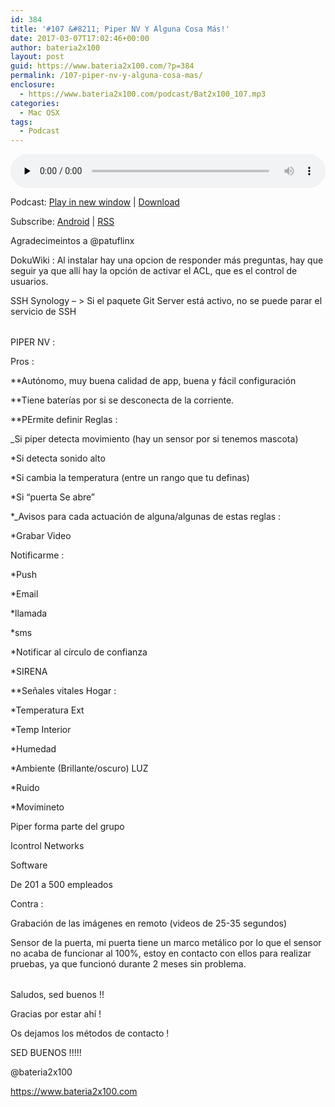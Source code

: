 ```yaml
---
id: 384
title: '#107 &#8211; Piper NV Y Alguna Cosa Más!'
date: 2017-03-07T17:02:46+00:00
author: bateria2x100
layout: post
guid: https://www.bateria2x100.com/?p=384
permalink: /107-piper-nv-y-alguna-cosa-mas/
enclosure:
  - https://www.bateria2x100.com/podcast/Bat2x100_107.mp3
categories:
  - Mac OSX
tags:
  - Podcast
---
```

<div class="powerpress_player" id="powerpress_player_5956">
  <audio class="wp-audio-shortcode" id="audio-384-109" preload="none" style="width: 100%;" controls="controls"><source type="audio/mpeg" src="https://www.bateria2x100.com/podcast/Bat2x100_107.mp3?_=109" /><a href="https://www.bateria2x100.com/podcast/Bat2x100_107.mp3">https://www.bateria2x100.com/podcast/Bat2x100_107.mp3</a></audio>
</div>

<p class="powerpress_links powerpress_links_mp3">
  Podcast: <a href="https://www.bateria2x100.com/podcast/Bat2x100_107.mp3" class="powerpress_link_pinw" target="_blank" title="Play in new window" onclick="return powerpress_pinw('https://www.bateria2x100.com/?powerpress_pinw=384-podcast');" rel="nofollow">Play in new window</a> | <a href="https://www.bateria2x100.com/podcast/Bat2x100_107.mp3" class="powerpress_link_d" title="Download" rel="nofollow" download="Bat2x100_107.mp3">Download</a>
</p>

<p class="powerpress_links powerpress_subscribe_links">
  Subscribe: <a href="https://subscribeonandroid.com/www.bateria2x100.com/feed/podcast/" class="powerpress_link_subscribe powerpress_link_subscribe_android" title="Subscribe on Android" rel="nofollow">Android</a> | <a href="https://www.bateria2x100.com/feed/podcast/" class="powerpress_link_subscribe powerpress_link_subscribe_rss" title="Subscribe via RSS" rel="nofollow">RSS</a>
</p>

Agradecimeintos a @patuflinx

DokuWiki : Al instalar hay una opcion de responder más preguntas, hay que seguir ya que allí hay la opción de activar el ACL, que es el control de usuarios.

SSH Synology &#8211; > Si el paquete Git Server está activo, no se puede parar el servicio de SSH

<table>
  <tr />
  
  <tr />
  
  <tr />
</table>

PIPER NV : 

Pros : 
  
**Autónomo, muy buena calidad de app, buena y fácil configuración
  
**Tiene baterías por si se desconecta de la corriente.
  
**PErmite definir Reglas : 
  
_Si piper detecta movimiento (hay un sensor por si tenemos mascota)
  
*Si detecta sonido alto
  
*Si cambia la temperatura (entre un rango que tu definas)
  
*Si &#8220;puerta Se abre&#8221;
  
*_Avisos para cada actuación de alguna/algunas de estas reglas : 
  
*Grabar Video
  
Notificarme : 
  
*Push
  
*Email
  
*llamada
  
*sms
  
*Notificar al círculo de confianza
  
*SIRENA

**Señales vitales Hogar : 

*Temperatura Ext
  
*Temp Interior
  
*Humedad
  
*Ambiente (Brillante/oscuro) LUZ
  
*Ruido
  
*Movimineto

Piper forma parte del grupo 
  
Icontrol Networks
  
Software
  
De 201 a 500 empleados

Contra : 

Grabación de las imágenes en remoto (videos de 25-35 segundos)
  
Sensor de la puerta, mi puerta tiene un marco metálico por lo que el sensor no acaba de funcionar al 100%, estoy en contacto con ellos para realizar pruebas, ya que funcionó durante 2 meses sin problema.

<table>
  <tr />
  
  <tr />
</table>

Saludos, sed buenos !! 

Gracias por estar ahí !

Os dejamos los métodos de contacto !

SED BUENOS !!!!!

@bateria2x100

<https://www.bateria2x100.com>